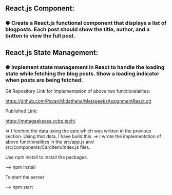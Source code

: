 ## React.js Component:
### ● Create a React.js functional component that displays a list of blogposts. Each post should show the title, author, and a button to view the full post.

## React.js State Management:
### ● Implement state management in React to handle the loading state while fetching the blog posts. Show a loading indicator when posts are being fetched.



Git Repository Link for implementation of above two functionalaities:

https://github.com/PavaniMidathana/MetageeksAssignmentReact.git


Published Link:

https://metageeksass.ccbp.tech/



=> I fetched the data using the apis which was written in the previous section. Using that data, I have build this.
=> I wrote the implementstion of above functionalities in the src/app.js and src/components/CardItem/index.js files.



Use npm install to install the packages.

--> npm install

To start the server

--> npm start
